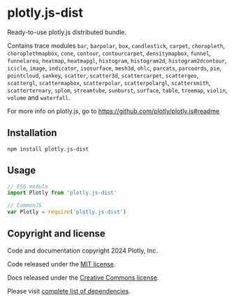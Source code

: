 # plotly.js-dist

Ready-to-use plotly.js distributed bundle.

Contains trace modules `bar`, `barpolar`, `box`, `candlestick`, `carpet`, `choropleth`, `choroplethmapbox`, `cone`, `contour`, `contourcarpet`, `densitymapbox`, `funnel`, `funnelarea`, `heatmap`, `heatmapgl`, `histogram`, `histogram2d`, `histogram2dcontour`, `icicle`, `image`, `indicator`, `isosurface`, `mesh3d`, `ohlc`, `parcats`, `parcoords`, `pie`, `pointcloud`, `sankey`, `scatter`, `scatter3d`, `scattercarpet`, `scattergeo`, `scattergl`, `scattermapbox`, `scatterpolar`, `scatterpolargl`, `scattersmith`, `scatterternary`, `splom`, `streamtube`, `sunburst`, `surface`, `table`, `treemap`, `violin`, `volume` and `waterfall`.

For more info on plotly.js, go to https://github.com/plotly/plotly.js#readme

## Installation

```
npm install plotly.js-dist
```
## Usage

```js
// ES6 module
import Plotly from 'plotly.js-dist'

// CommonJS
var Plotly = require('plotly.js-dist')
```

## Copyright and license

Code and documentation copyright 2024 Plotly, Inc.

Code released under the [MIT license](https://github.com/plotly/plotly.js/blob/master/LICENSE).

Docs released under the [Creative Commons license](https://github.com/plotly/documentation/blob/source/LICENSE).

Please visit [complete list of dependencies](https://www.npmjs.com/package/plotly.js/v/2.30.0?activeTab=dependencies).